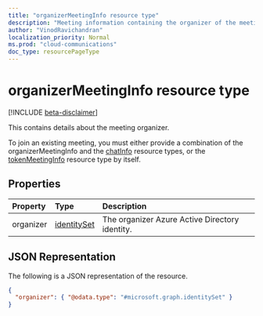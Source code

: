 ```yaml
---
title: "organizerMeetingInfo resource type"
description: "Meeting information containing the organizer of the meeting."
author: "VinodRavichandran"
localization_priority: Normal
ms.prod: "cloud-communications"
doc_type: resourcePageType
---
```


# organizerMeetingInfo resource type

[!INCLUDE [beta-disclaimer](../../includes/beta-disclaimer.md)]

This contains details about the meeting organizer. 

To join an existing meeting, you must either provide a combination of the organizerMeetingInfo 
and the [chatInfo](./chatinfo.md) resource types, or the [tokenMeetingInfo](./tokenmeetinginfo.md) resource type by itself.

## Properties

| Property                     | Type                          | Description                                     |
| :--------------------------- | :---------------------------- | :-----------------------------------------------|
| organizer                    | [identitySet](identityset.md) | The organizer Azure Active Directory identity.  |

## JSON Representation

The following is a JSON representation of the resource.

<!-- {
  "blockType": "resource",
  "optionalProperties": [

  ],
  "@odata.type": "microsoft.graph.organizerMeetingInfo"
}-->
```json
{
  "organizer": { "@odata.type": "#microsoft.graph.identitySet" }
}
```

<!-- uuid: 8fcb5dbc-d5aa-4681-8e31-b001d5168d79
2015-10-25 14:57:30 UTC -->
<!--
{
  "type": "#page.annotation",
  "description": "organizerMeetingInfo resource",
  "keywords": "",
  "section": "documentation",
  "tocPath": "",
  "suppressions": []
}
-->
